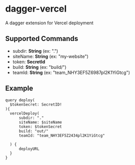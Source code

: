# dagger-vercel
A dagger extension for Vercel deployment

## Supported Commands
- subdir: **String** (ex: ".")
- siteName: **String** (ex: "my-website")
- token: **SecretId**
- build: **String** (ex: "build/")
- teamId: **String** (ex: "team_NHY3EF5Z6987pl2K1YiGtcg")

## Example
```gql
query deploy(
  $tokenSecret: SecretID!
){
  vercelDeploy(
      subdir: "."
      siteName: $siteName
      token: $tokenSecret
      build: "out/"
      teamId: "team_NHY3EF5Z2434pl2K1YiGtcg"

  ) {
      deployURL
  }
}
```
